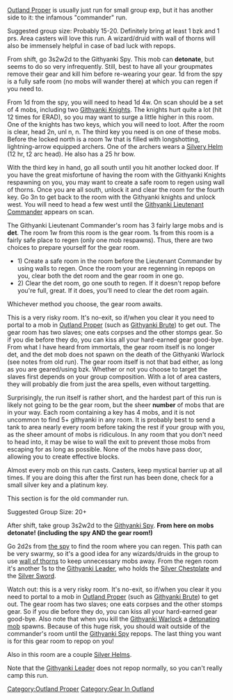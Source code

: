 [Outland Proper](:Category:Outland_Proper "wikilink") is usually just
run for small group exp, but it has another side to it: the infamous
"commander" run.

Suggested group size: Probably 15-20. Definitely bring at least 1 bzk
and 1 prs. Area casters will love this run. A wizard/druid with wall of
thorns will also be immensely helpful in case of bad luck with repops.

From shift, go 3s2w2d to the Githyanki Spy. This mob can **detonate**,
but seems to do so very infrequently. Still, best to have all your
groupmates remove their gear and kill him before re-wearing your gear.
1d from the spy is a fully safe room (no mobs will wander there) at
which you can regen if you need to.

From 1d from the spy, you will need to head 1d 4w. On scan should be a
set of 4 mobs, including two [Githyanki
Knights](Githyanki_Knights "wikilink"). The knights hurt quite a lot
(hit 12 times for ERAD), so you may want to surge a little higher in
this room. One of the knights has two keys, which you will need to loot.
After the room is clear, head 2n, unl n, n. The third key you need is on
one of these mobs. Before the locked north is a room 1w that is filled
with longshotting, lightning-arrow equipped archers. One of the archers
wears a [Silvery Helm](Silvery_Helm "wikilink") (12 hr, t2 arc head). He
also has a 25 hr bow.

With the third key in hand, go all south until you hit another locked
door. If you have the great misfortune of having the room with the
Githyanki Knights respawning on you, you may want to create a safe room
to regen using wall of thorns. Once you are all south, unlock it and
clear the room for the fourth key. Go 3n to get back to the room with
the Githyanki knights and unlock west. You will need to head a few west
until the [Githyanki Lieutenant
Commander](Githyanki_Lieutenant_Commander "wikilink") appears on scan.

The Githyanki Lieutenant Commander's room has 3 fairly large mobs and is
**det**. The room 1w from this room is the gear room. 1s from this room
is a fairly safe place to regen (only one mob respawns). Thus, there are
two choices to prepare yourself for the gear room.

-   1\) Create a safe room in the room before the Lieutenant Commander
    by using walls to regen. Once the room your are regenning in repops
    on you, clear both the det room and the gear room in one go.
-   2\) Clear the det room, go one south to regen. If it doesn't repop
    before you're full, great. If it does, you'll need to clear the det
    room again.

Whichever method you choose, the gear room awaits.

This is a very risky room. It's no-exit, so if/when you clear it you
need to portal to a mob in [Outland
Proper](:Category:Outland_Proper "wikilink") (such as [Githyanki
Brute](Githyanki_Brute "wikilink")) to get out. The gear room has two
slaves; one eats corpses and the other stomps gear. So if you die before
they do, you can kiss all your hard-earned gear good-bye. From what I
have heard from immortals, the gear room itself is no longer det, and
the det mob does not spawn on the death of the Githyanki Warlock (see
notes from old run). The gear room itself is not that bad either, as
long as you are geared/using bzk. Whether or not you choose to target
the slaves first depends on your group composition. With a lot of area
casters, they will probably die from just the area spells, even without
targetting.

Surprisingly, the run itself is rather short, and the hardest part of
this run is likely not going to be the gear room, but the sheer
**number** of mobs that are in your way. Each room containing a key has
4 mobs, and it is not uncommon to find 5+ githyanki in any room. It is
probably best to send a tank to area nearly every room before taking the
rest if your group with you, as the sheer amount of mobs is ridiculous.
In any room that you don't need to head into, it may be wise to wall the
exit to prevent those mobs from escaping for as long as possible. None
of the mobs have pass door, allowing you to create effective blocks.

Almost every mob on this run casts. Casters, keep mystical barrier up at
all times. If you are doing this after the first run has been done,
check for a small silver key and a platinum key.

This section is for the old commander run.

Suggested Group Size: 20+

After shift, take group 3s2w2d to the [Githyanki
Spy](Githyanki_Spy "wikilink"). **From here on mobs detonate! (including
the spy AND the gear room!)**

Go 2d2s from [the spy](Githyanki_Spy "wikilink") to find the room where
you can regen. This path can be very swarmy, so it's a good idea for any
wizards/druids in the group to use [wall of
thorns](Wall_Of_Thorns "wikilink") to keep unnecessary mobs away. From
the regen room it's another 1s to the [Githyanki
Leader](Githyanki_Leader "wikilink"), who holds the [Silver
Chestplate](Silver_Chestplate "wikilink") and the [Silver
Sword](Silver_Sword "wikilink").

Watch out: this is a very risky room. It's no-exit, so if/when you clear
it you need to portal to a mob in [Outland
Proper](:Category:Outland_Proper "wikilink") (such as [Githyanki
Brute](Githyanki_Brute "wikilink")) to get out. The gear room has two
slaves; one eats corpses and the other stomps gear. So if you die before
they do, you can kiss all your hard-earned gear good-bye. Also note that
when you kill the [Githyanki Warlock](Githyanki_Warlock "wikilink") a
[detonating mob](Darkest_Of_Shades "wikilink") spawns. Because of this
huge risk, you should wait outside of the commander's room until the
[Githyanki Spy](Githyanki_Spy "wikilink") repops. The last thing you
want is for this gear room to repop on you!

Also in this room are a couple [Silver Helms](Silver_Helm "wikilink").

Note that the [Githyanki Leader](Githyanki_Leader "wikilink") does not
repop normally, so you can't really camp this run.

[Category:Outland Proper](Category:Outland_Proper "wikilink")
[Category:Gear In Outland](Category:Gear_In_Outland "wikilink")
